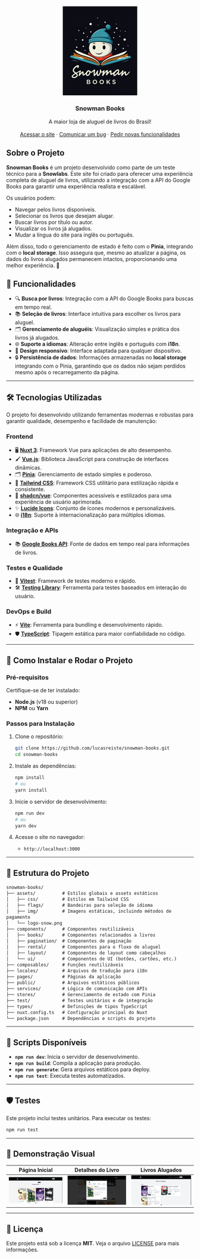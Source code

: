<br />
<div align="center">
<p align="center">
  <img src="./assets/logo-snow.png" alt="Snowman Books Logo" width="200">
</p>

  <h3 align="center">Snowman Books</h3>

  <p align="center">
A maior loja de aluguel de livros do Brasil!
    <br />
    <br />
    <a href="https://snowmanbooks.netlify.app/">Acessar o site</a>
    ·
    <a href="https://github.com/lucasreiste/snowman-bookstore/issues">Comunicar um bug</a>
    ·
    <a href="https://github.com/lucasreiste/snowman-bookstore/issues">Pedir novas funcionalidades</a>
  </p>
</div>

## Sobre o Projeto

**Snowman Books** é um projeto desenvolvido como parte de um teste técnico para a **Snowlabs**. Este site foi criado para oferecer uma experiência completa de aluguel de livros, utilizando a integração com a API do Google Books para garantir uma experiência realista e escalável.

Os usuários podem:

- Navegar pelos livros disponíveis.
- Selecionar os livros que desejam alugar.
- Buscar livros por título ou autor.
- Visualizar os livros já alugados.
- Mudar a língua do site para inglês ou português.

Além disso, todo o gerenciamento de estado é feito com o **Pinia**, integrando com o **local storage**. Isso assegura que, mesmo ao atualizar a página, os dados do livros alugados permanecem intactos, proporcionando uma melhor experiência. 🚀

## 🚀 Funcionalidades

- 🔍 **Busca por livros**: Integração com a API do Google Books para buscas em tempo real.
- 📚 **Seleção de livros**: Interface intuitiva para escolher os livros para aluguel.
- 🗂️ **Gerenciamento de aluguéis**: Visualização simples e prática dos livros já alugados.
- 🌐 **Suporte a idiomas**: Alteração entre inglês e português com **i18n**.
- 📱 **Design responsivo**: Interface adaptada para qualquer dispositivo.
- 🔒 **Persistência de dados**: Informações armazenadas no **local storage** integrando com o Pinia, garantindo que os dados não sejam perdidos mesmo após o recarregamento da página.

---

## 🛠️ Tecnologias Utilizadas

O projeto foi desenvolvido utilizando ferramentas modernas e robustas para garantir qualidade, desempenho e facilidade de manutenção:

### **Frontend**

- 🖥️ **[Nuxt 3](https://nuxt.com/)**: Framework Vue para aplicações de alto desempenho.
- 🖌️ **[Vue.js](https://vuejs.org/)**: Biblioteca JavaScript para construção de interfaces dinâmicas.
- 🗂️ **[Pinia](https://pinia.vuejs.org/)**: Gerenciamento de estado simples e poderoso.
- 🎨 **[Tailwind CSS](https://tailwindcss.com/)**: Framework CSS utilitário para estilização rápida e consistente.
- 🧩 **[shadcn/vue](https://github.com/shadcn/vue)**: Componentes acessíveis e estilizados para uma experiência de usuário aprimorada.
- ✨ **[Lucide Icons](https://lucide.dev/)**: Conjunto de ícones modernos e personalizáveis.
- 🌐 **[i18n](https://kazupon.github.io/vue-i18n/)**: Suporte à internacionalização para múltiplos idiomas.

### **Integração e APIs**

- 📚 **[Google Books API](https://developers.google.com/books)**: Fonte de dados em tempo real para informações de livros.

### **Testes e Qualidade**

- 🧪 **[Vitest](https://vitest.dev/)**: Framework de testes moderno e rápido.
- 🛠️ **[Testing Library](https://testing-library.com/)**: Ferramenta para testes baseados em interação do usuário.

### **DevOps e Build**

- ⚡ **[Vite](https://vitejs.dev/)**: Ferramenta para bundling e desenvolvimento rápido.
- 🛡️ **[TypeScript](https://www.typescriptlang.org/)**: Tipagem estática para maior confiabilidade no código.

---

## 🔧 Como Instalar e Rodar o Projeto

### **Pré-requisitos**

Certifique-se de ter instalado:

- **Node.js** (v18 ou superior)
- **NPM** ou **Yarn**

### **Passos para Instalação**

1. Clone o repositório:

   ```bash
   git clone https://github.com/lucasreiste/snowman-books.git
   cd snowman-books
   ```

2. Instale as dependências:

   ```bash
   npm install
   # ou
   yarn install
   ```

3. Inicie o servidor de desenvolvimento:

   ```bash
   npm run dev
   # ou
   yarn dev
   ```

4. Acesse o site no navegador:
   - `http://localhost:3000`

---

## 📂 Estrutura do Projeto

```plaintext
snowman-books/
├── assets/          # Estilos globais e assets estáticos
│   ├── css/         # Estilos em Tailwind CSS
│   ├── flags/       # Bandeiras para seleção de idioma
│   ├── img/         # Imagens estáticas, incluindo métodos de pagamento
│   └── logo-snow.png
├── components/      # Componentes reutilizáveis
│   ├── books/       # Componentes relacionados a livros
│   ├── pagination/  # Componentes de paginação
│   ├── rental/      # Componentes para o fluxo de aluguel
│   ├── layout/      # Componentes de layout como cabeçalhos
│   └── ui/          # Componentes de UI (botões, cartões, etc.)
├── composables/     # Funções reutilizáveis
├── locales/         # Arquivos de tradução para i18n
├── pages/           # Páginas da aplicação
├── public/          # Arquivos estáticos públicos
├── services/        # Lógica de comunicação com APIs
├── stores/          # Gerenciamento de estado com Pinia
├── test/            # Testes unitários e de integração
├── types/           # Definições de tipos TypeScript
├── nuxt.config.ts   # Configuração principal do Nuxt
└── package.json     # Dependências e scripts do projeto
```

---

## 🚦 Scripts Disponíveis

- **`npm run dev`**: Inicia o servidor de desenvolvimento.
- **`npm run build`**: Compila a aplicação para produção.
- **`npm run generate`**: Gera arquivos estáticos para deploy.
- **`npm run test`**: Executa testes automatizados.

---

## 🛡️ Testes

Este projeto inclui testes unitários. Para executar os testes:

```bash
npm run test
```

---

## 🎨 Demonstração Visual

| **Página Inicial**                            | **Detalhes do Livro**                            | **Livros Alugados**                            |
| --------------------------------------------- | ------------------------------------------------ | ---------------------------------------------- |
| ![Página Inicial](./assets/screenshots/1.png) | ![Detalhes do Livro](./assets/screenshots/2.png) | ![Livros Alugados](./assets/screenshots/3.png) |

---

## 📜 Licença

Este projeto está sob a licença **MIT**. Veja o arquivo [LICENSE](./LICENSE) para mais informações.

